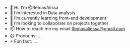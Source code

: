 - 👋 Hi, I’m @RemasAlissa
- 👀 I’m interested in Data analysis
- 🌱 I’m currently learning front-end development
- 💞️ I’m looking to collaborate on projects together
- 📫 How to reach me my email Remasaliessa@gmail.com
- 😄 Pronouns: ...
- ⚡ Fun fact: ...

<!---
RemasAlissa/RemasAlissa is a ✨ special ✨ repository because its `README.md` (this file) appears on your GitHub profile.
You can click the Preview link to take a look at your changes.
--->
